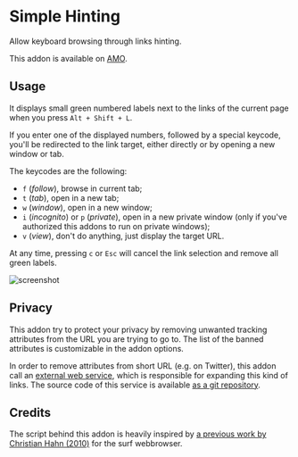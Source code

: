 # Simple Hinting

Allow keyboard browsing through links hinting.

This addon is available on [AMO][1].

## Usage

It displays small green numbered labels next to the links of the current
page when you press `Alt + Shift + L`.

If you enter one of the displayed numbers, followed by a special
keycode, you'll be redirected to the link target, either directly or by
opening a new window or tab.

The keycodes are the following:

- `f` (*follow*), browse in current tab;
- `t` (*tab*), open in a new tab;
- `w` (*window*), open in a new window;
- `i` (*incognito*) or `p` (*private*), open in a new private window
  (only if you've authorized this addons to run on private windows);
- `v` (*view*), don't do anything, just display the target URL.

At any time, pressing `c` or `Esc` will cancel the link selection and
remove all green labels.

![screenshot](https://git.umaneti.net/simple_hinting/plain/img/screen.png)

## Privacy

This addon try to protect your privacy by removing unwanted tracking
attributes from the URL you are trying to go to. The list of the banned
attributes is customizable in the addon options.

In order to remove attributes from short URL (e.g. on Twitter), this
addon call an [external web service][2], which is responsible for
expanding this kind of links. The source code of this service is
available [as a git repository][3].

## Credits

The script behind this addon is heavily inspired by
[a previous work by Christian Hahn (2010)][4] for the surf webbrowser.

[1]: https://addons.mozilla.org/en-US/firefox/addon/simple-hinting/
[2]: https://unshorten.umaneti.net/
[3]: https://git.umaneti.net/unshorten/
[4]: http://surf.suckless.org/files/easy_links

